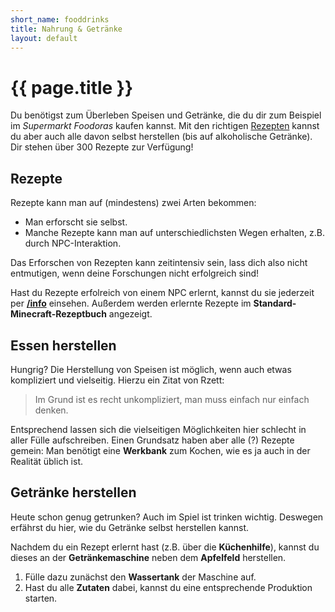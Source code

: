 ```yaml
---
short_name: fooddrinks
title: Nahrung & Getränke
layout: default
---
```

# {{ page.title }}

Du benötigst zum Überleben Speisen und Getränke, die du dir zum Beispiel im
_Supermarkt Foodoras_ kaufen kannst. Mit den richtigen
[Rezepten](/lists/recipes) kannst du aber
auch alle davon selbst herstellen (bis auf alkoholische Getränke). Dir stehen
über 300 Rezepte zur Verfügung!

## Rezepte

Rezepte kann man auf (mindestens) zwei Arten bekommen:

- Man erforscht sie selbst.
- Manche Rezepte kann man auf unterschiedlichsten Wegen erhalten, z.B. durch
  NPC-Interaktion.

Das Erforschen von Rezepten kann zeitintensiv sein, lass dich also nicht
entmutigen, wenn deine Forschungen nicht erfolgreich sind!

Hast du Rezepte erfolreich von einem NPC erlernt, kannst du sie jederzeit per
**[/info](/commands/info)** einsehen. Außerdem werden erlernte Rezepte im
**Standard-Minecraft-Rezeptbuch** angezeigt.

## Essen herstellen

Hungrig? Die Herstellung von Speisen ist möglich, wenn auch etwas kompliziert
und vielseitig. Hierzu ein Zitat von Rzett:
> Im Grund ist es recht unkompliziert, man muss einfach nur einfach denken.

Entsprechend lassen sich die vielseitigen Möglichkeiten hier schlecht in aller
Fülle aufschreiben. Einen Grundsatz haben aber alle (?) Rezepte gemein: Man
benötigt eine **Werkbank** zum Kochen, wie es ja auch in der Realität üblich
ist.

## Getränke herstellen

Heute schon genug getrunken? Auch im Spiel ist trinken wichtig. Deswegen
erfährst du hier, wie du Getränke selbst herstellen kannst.

Nachdem du ein Rezept erlernt hast (z.B. über die **Küchenhilfe**), kannst du
dieses an der **Getränkemaschine** neben dem **Apfelfeld** herstellen.

1. Fülle dazu zunächst den **Wassertank** der Maschine auf.
2. Hast du alle **Zutaten** dabei, kannst du eine entsprechende Produktion
starten.
